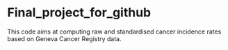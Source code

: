 # Final_project_for_github
 
This code aims at computing raw and standardised cancer incidence rates based on Geneva Cancer Registry data.
